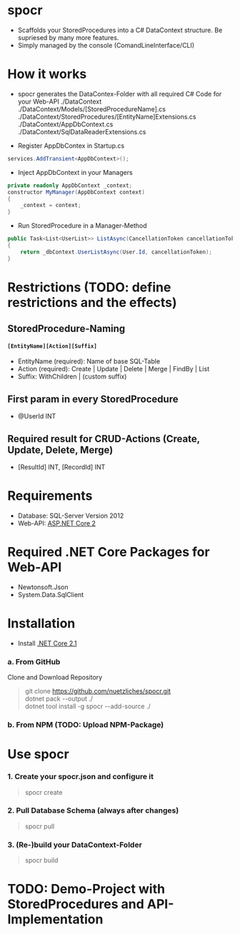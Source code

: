 # spocr
- Scaffolds your StoredProcedures into a C# DataContext structure. Be supriesed by many more features.
- Simply managed by the console (ComandLineInterface/CLI)

# How it works
- spocr generates the DataContex-Folder with all required C# Code for your Web-API
./DataContext<br>
./DataContext/Models/[StoredProcedureName].cs<br>
./DataContext/StoredProcedures/[EntityName]Extensions.cs<br>
./DataContext/AppDbContext.cs<br>
./DataContext/SqlDataReaderExtensions.cs<br>

- Register AppDbContex in Startup.cs
```csharp
services.AddTransient<AppDbContext>();
```

- Inject AppDbContext in your Managers
```csharp
private readonly AppDbContext _context;
constructor MyManager(AppDbContext context) 
{ 
    _context = context;
}
```

- Run StoredProcedure in a Manager-Method
```csharp
public Task<List<UserList>> ListAsync(CancellationToken cancellationToken = default(CancellationToken))
{
    return _dbContext.UserListAsync(User.Id, cancellationToken);
}
```

# Restrictions (TODO: define restrictions and the effects)

## StoredProcedure-Naming
#### `[EntityName][Action][Suffix]`
- EntityName (required): Name of base SQL-Table
- Action (required): Create | Update | Delete | Merge | FindBy | List
- Suffix: WithChildren | (custom suffix)

## First param in every StoredProcedure
- @UserId INT

## Required result for CRUD-Actions (Create, Update, Delete, Merge)
- [ResultId] INT, [RecordId] INT

# Requirements
- Database:     SQL-Server Version 2012
- Web-API:      [ASP.NET Core 2](https://docs.microsoft.com/en-us/aspnet/core/tutorials/first-web-api?view=aspnetcore-2.1)

# Required .NET Core Packages for Web-API
- Newtonsoft.Json
- System.Data.SqlClient

# Installation
- Install [.NET Core 2.1](https://www.microsoft.com/net/download)

### a. From GitHub
Clone and Download Repository
> git clone https://github.com/nuetzliches/spocr.git<br>
> dotnet pack --output ./<br>
> dotnet tool install -g spocr --add-source ./<br>

### b. From NPM (TODO: Upload NPM-Package)

# Use spocr

### 1. Create your spocr.json and configure it
> spocr create

### 2. Pull Database Schema (always after changes)
> spocr pull

### 3. (Re-)build your DataContext-Folder
> spocr build

# TODO: Demo-Project with StoredProcedures and API-Implementation
